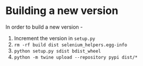 # Building a new version

In order to build a new version -

1. Increment the version in `setup.py`
2. `rm -rf build dist selenium_helpers.egg-info`
3. `python setup.py sdist bdist_wheel`
4. `python -m twine upload --repository pypi dist/*`
